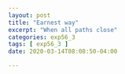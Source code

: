 ```yaml
---
layout: post
title: "Earnest way"
excerpt: "When all paths close"
categories: exp56_3
tags: [ exp56_3 ]
date: 2020-03-14T08:08:50-04:00

---
```

